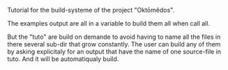 
Tutorial for the build-systeme of the project "Oktōmêdos".

The examples output are all in a variable
to build them all when call all.

But the "tuto" are build on demande
to avoid having to name all the files
in there several sub-dir
that grow constantly.
The user can build any of them
by asking explicitaly for an output
that have the name of one source-file
in tuto.
And it will be automatiqualy build.







